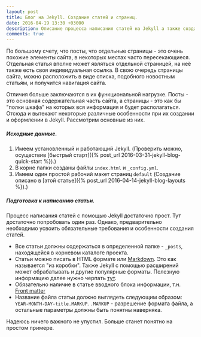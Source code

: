 ```yaml
---
layout: post
title: Блог на Jekyll. Создание статей и страниц.
date: 2016-04-19 13:30 +03000
description: Описание процесса написания статей на Jekyll а также создание отдельных статических страниц.
comments: true
---
```

По большому счету, что посты, что отдельные страницы - это очень похожие элементы сайта, в некоторых местах часто пересекающиеся. Отдельная статья вполне может являться отдельной страницей, на неё также есть своя индивидуальная ссылка. В свою очередь страницы сайта, можно расположить в виде списка, подобного новостным статьям, и получится навигация сайта.

Отличия больше заключаются в их функциональной нагрузке. Посты - это основная содержательная часть сайта, а страницы - это как бы "полки шкафа" на которых вся информация и будет располагаться. Отсюда и вытекают некоторые различные особенности при их создании и оформлении в Jekyll. Рассмотрим основные из них.

##### Исходные данные.

1. Имеем установленный и работающий Jekyll. (Проверить можно, осуществив [быстрый старт]({% post_url 2016-03-31-jekyll-blog-quick-start %}).)
2. В корне папки созданы файлы `index.html` и `_config.yml`.
3. Имеем один простой рабочий макет страниц `default` (Создание описано в [этой статье]({% post_url 2016-04-14-jekyll-blog-layouts %}).)

##### Подготовка к написанию статьи.

Процесс написания статей с помощью Jekyll достаточно прост. Тут достаточно попробовать один раз. Однако, предварительно необходимо усвоить обязательные требования и особенности создания статей.

- Все статьи должны содержаться в определенной папке - `_posts`, находящейся в корневом каталоге проекта.
- Статьи можно писать в HTML формате или [Markdown](https://daringfireball.net/projects/markdown/). Это как называется "из коробки". Также Jekyll с помощью расширений может обрабатывать и другие популярные форматы. Полезную информацию далее нужно черпать [тут](https://jekyllrb.com/docs/plugins/).
- Обязательно наличие в статье вводного блока информации, т.н. [Front matter](https://jekyllrb.com/docs/frontmatter/)
- Название файла статьи должно выглядеть следующим образом: `YEAR-MONTH-DAY-title.MARKUP`. `.MARKUP` - разрешение формата файла, а остальные параметры должны быть понятны наверняка.

Надеюсь ничего важного не упустил. Больше станет понятно на простом примере.
